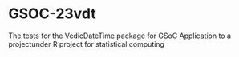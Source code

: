 # GSOC-23vdt
The tests for the VedicDateTime package for GSoC Application to a projectunder R project for statistical computing 
